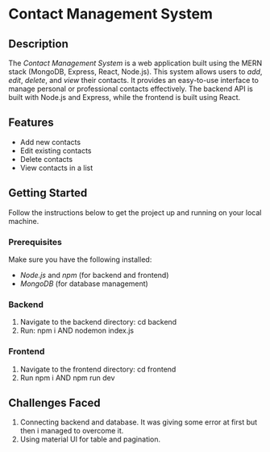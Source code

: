 # Contact Management System

## Description

The *Contact Management System* is a web application built using the MERN stack (MongoDB, Express, React, Node.js). This system allows users to *add*, *edit*, *delete*, and *view* their contacts. It provides an easy-to-use interface to manage personal or professional contacts effectively. The backend API is built with Node.js and Express, while the frontend is built using React.

## Features

- Add new contacts
- Edit existing contacts
- Delete contacts
- View contacts in a list

## Getting Started

Follow the instructions below to get the project up and running on your local machine.

### Prerequisites

Make sure you have the following installed:

- *Node.js* and *npm* (for backend and frontend)
- *MongoDB* (for database management)

### Backend

1. Navigate to the backend directory:
   cd backend
2. Run:
   npm i AND 
   nodemon index.js

### Frontend
1. Navigate to the frontend directory:
   cd frontend
2. Run
   npm i AND
   npm run dev

## Challenges Faced
1. Connecting backend and database. It was giving some error at first but then i managed to overcome it.
2. Using material UI for table and pagination.
